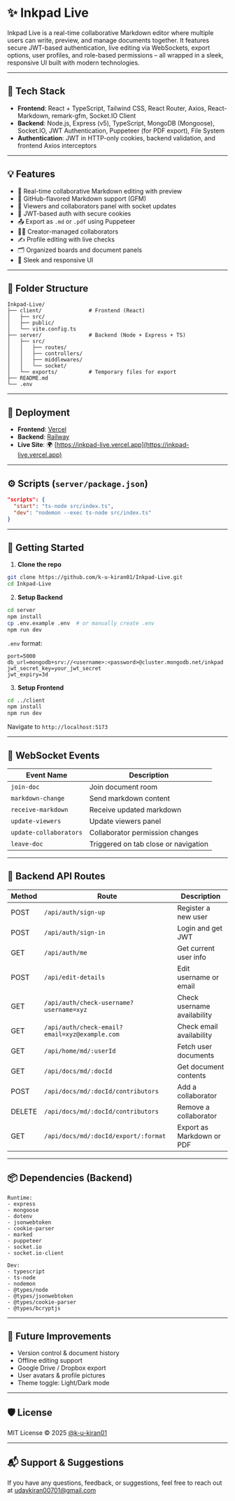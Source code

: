 # ✨ Inkpad Live

Inkpad Live is a real-time collaborative Markdown editor where multiple users can write, preview, and manage documents together. It features secure JWT-based authentication, live editing via WebSockets, export options, user profiles, and role-based permissions – all wrapped in a sleek, responsive UI built with modern technologies.

---

## 🔧 Tech Stack

* **Frontend**: React + TypeScript, Tailwind CSS, React Router, Axios, React-Markdown, remark-gfm, Socket.IO Client
* **Backend**: Node.js, Express (v5), TypeScript, MongoDB (Mongoose), Socket.IO, JWT Authentication, Puppeteer (for PDF export), File System
* **Authentication**: JWT in HTTP-only cookies, backend validation, and frontend Axios interceptors

---

## 💡 Features

* 📝 Real-time collaborative Markdown editing with preview
* 🧠 GitHub-flavored Markdown support (GFM)
* 👥 Viewers and collaborators panel with socket updates
* 🔐 JWT-based auth with secure cookies
* 📤 Export as `.md` or `.pdf` using Puppeteer
* 🧑‍💻 Creator-managed collaborators
* ✍️ Profile editing with live checks
* 🗂️ Organized boards and document panels
* 💅 Sleek and responsive UI

---

## 📁 Folder Structure

```
Inkpad-Live/
├── client/               # Frontend (React)
│   ├── src/
│   ├── public/
│   └── vite.config.ts
├── server/               # Backend (Node + Express + TS)
│   ├── src/
│   │   ├── routes/
│   │   ├── controllers/
│   │   ├── middlewares/
│   │   └── socket/
│   └── exports/          # Temporary files for export
├── README.md
└── .env
```

---

## 🚀 Deployment

* **Frontend**: [Vercel](https://vercel.com)
* **Backend**: [Railway](https://railway.app)
* **Live Site**: 🌍 [https://inkpad-live.vercel.app](https://inkpad-live.vercel.app)

---

## ⚙️ Scripts (`server/package.json`)

```json
"scripts": {
  "start": "ts-node src/index.ts",
  "dev": "nodemon --exec ts-node src/index.ts"
}
```

---

## 🧪 Getting Started

1. **Clone the repo**

```bash
git clone https://github.com/k-u-kiran01/Inkpad-Live.git
cd Inkpad-Live
```

2. **Setup Backend**

```bash
cd server
npm install
cp .env.example .env  # or manually create .env
npm run dev
```

`.env` format:

```
port=5000
db_url=mongodb+srv://<username>:<password>@cluster.mongodb.net/inkpad
jwt_secret_key=your_jwt_secret
jwt_expiry=3d
```

3. **Setup Frontend**

```bash
cd ../client
npm install
npm run dev
```

Navigate to `http://localhost:5173`

---

## 🔌 WebSocket Events

| Event Name             | Description                          |
| ---------------------- | ------------------------------------ |
| `join-doc`             | Join document room                   |
| `markdown-change`      | Send markdown content                |
| `receive-markdown`     | Receive updated markdown             |
| `update-viewers`       | Update viewers panel                 |
| `update-collaborators` | Collaborator permission changes      |
| `leave-doc`            | Triggered on tab close or navigation |

---

## 📡 Backend API Routes

| Method | Route                                         | Description                 |
| ------ | --------------------------------------------- | --------------------------- |
| POST   | `/api/auth/sign-up`                           | Register a new user         |
| POST   | `/api/auth/sign-in`                           | Login and get JWT           |
| GET    | `/api/auth/me`                                | Get current user info       |
| POST   | `/api/edit-details`                           | Edit username or email      |
| GET    | `/api/auth/check-username?username=xyz`       | Check username availability |
| GET    | `/api/auth/check-email?email=xyz@example.com` | Check email availability    |
| GET    | `/api/home/md/:userId`                        | Fetch user documents        |
| GET    | `/api/docs/md/:docId`                         | Get document contents       |
| POST   | `/api/docs/md/:docId/contributors`            | Add a collaborator          |
| DELETE | `/api/docs/md/:docId/contributors`            | Remove a collaborator       |
| GET    | `/api/docs/md/:docId/export/:format`          | Export as Markdown or PDF   |

---

## 📦 Dependencies (Backend)

```
Runtime:
- express
- mongoose
- dotenv
- jsonwebtoken
- cookie-parser
- marked
- puppeteer
- socket.io
- socket.io-client

Dev:
- typescript
- ts-node
- nodemon
- @types/node
- @types/jsonwebtoken
- @types/cookie-parser
- @types/bcryptjs
```

---

## 🧠 Future Improvements

* Version control & document history
* Offline editing support
* Google Drive / Dropbox export
* User avatars & profile pictures
* Theme toggle: Light/Dark mode

---

## 🛡️ License

MIT License
© 2025 [@k-u-kiran01](https://github.com/k-u-kiran01)

---

## 📬 Support & Suggestions
If you have any questions, feedback, or suggestions, feel free to reach out at udaykiran00701@gmail.com
